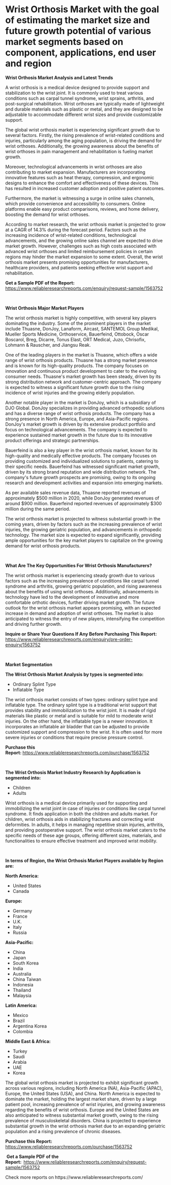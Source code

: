<p><h1>Wrist Orthosis Market with the goal of estimating the market size and future growth potential of various market segments based on component, applications, end user and region</h1></p><p><strong>Wrist Orthosis Market Analysis and Latest Trends</strong></p>
<p><p>A wrist orthosis is a medical device designed to provide support and stabilization to the wrist joint. It is commonly used to treat various conditions such as carpal tunnel syndrome, wrist sprains, arthritis, and post-surgical rehabilitation. Wrist orthoses are typically made of lightweight and durable materials such as plastic or metal, and they are designed to be adjustable to accommodate different wrist sizes and provide customizable support.</p><p>The global wrist orthosis market is experiencing significant growth due to several factors. Firstly, the rising prevalence of wrist-related conditions and injuries, particularly among the aging population, is driving the demand for wrist orthoses. Additionally, the growing awareness about the benefits of wrist orthoses in pain management and rehabilitation is fueling market growth.</p><p>Moreover, technological advancements in wrist orthoses are also contributing to market expansion. Manufacturers are incorporating innovative features such as heat therapy, compression, and ergonomic designs to enhance the comfort and effectiveness of these devices. This has resulted in increased customer adoption and positive patient outcomes.</p><p>Furthermore, the market is witnessing a surge in online sales channels, which provide convenience and accessibility to consumers. Online platforms enable easy product comparisons, reviews, and home delivery, boosting the demand for wrist orthoses.</p><p>According to market research, the wrist orthosis market is projected to grow at a CAGR of 14.3% during the forecast period. Factors such as the increasing incidence of wrist-related conditions, technological advancements, and the growing online sales channel are expected to drive market growth. However, challenges such as high costs associated with advanced wrist orthoses and limited reimbursement policies in certain regions may hinder the market expansion to some extent. Overall, the wrist orthosis market presents promising opportunities for manufacturers, healthcare providers, and patients seeking effective wrist support and rehabilitation.</p></p>
<p><strong>Get a Sample PDF of the Report:&nbsp;</strong> <a href="https://www.reliableresearchreports.com/enquiry/request-sample/1563752">https://www.reliableresearchreports.com/enquiry/request-sample/1563752</a></p>
<p>&nbsp;</p>
<p><strong>Wrist Orthosis Major Market Players</strong></p>
<p><p>The wrist orthosis market is highly competitive, with several key players dominating the industry. Some of the prominent players in the market include Thuasne, DonJoy, Lanaform, Aircast, SANTEMOL Group Medikal, Mueller Sports Medicine, Orthoservice, Bauerfeind, Ottobock, Oscar Boscarol, Breg, Dicarre, Tonus Elast, ORT Medical, Juzo, Chrisofix, Lohmann & Rauscher, and Jiangsu Reak.</p><p>One of the leading players in the market is Thuasne, which offers a wide range of wrist orthosis products. Thuasne has a strong market presence and is known for its high-quality products. The company focuses on innovation and continuous product development to cater to the evolving consumer needs. Thuasne's market growth has been steady, driven by its strong distribution network and customer-centric approach. The company is expected to witness a significant future growth due to the rising incidence of wrist injuries and the growing elderly population.</p><p>Another notable player in the market is DonJoy, which is a subsidiary of DJO Global. DonJoy specializes in providing advanced orthopedic solutions and has a diverse range of wrist orthosis products. The company has a strong presence in North America, Europe, and Asia-Pacific regions. DonJoy's market growth is driven by its extensive product portfolio and focus on technological advancements. The company is expected to experience sustained market growth in the future due to its innovative product offerings and strategic partnerships.</p><p>Bauerfeind is also a key player in the wrist orthosis market, known for its high-quality and medically effective products. The company focuses on providing customized and individualized solutions to patients, catering to their specific needs. Bauerfeind has witnessed significant market growth, driven by its strong brand reputation and wide distribution network. The company's future growth prospects are promising, owing to its ongoing research and development activities and expansion into emerging markets.</p><p>As per available sales revenue data, Thuasne reported revenues of approximately $500 million in 2020, while DonJoy generated revenues of around $900 million. Bauerfeind reported revenues of approximately $300 million during the same period.</p><p>The wrist orthosis market is projected to witness substantial growth in the coming years, driven by factors such as the increasing prevalence of wrist injuries, the growing geriatric population, and advancements in orthopedic technology. The market size is expected to expand significantly, providing ample opportunities for the key market players to capitalize on the growing demand for wrist orthosis products.</p></p>
<p>&nbsp;</p>
<p><strong>What Are The Key Opportunities For Wrist Orthosis Manufacturers?</strong></p>
<p><p>The wrist orthosis market is experiencing steady growth due to various factors such as the increasing prevalence of conditions like carpal tunnel syndrome and arthritis, growing geriatric population, and rising awareness about the benefits of using wrist orthoses. Additionally, advancements in technology have led to the development of innovative and more comfortable orthotic devices, further driving market growth. The future outlook for the wrist orthosis market appears promising, with an expected increase in demand and adoption of wrist orthoses. The market is also anticipated to witness the entry of new players, intensifying the competition and driving further growth.</p></p>
<p><strong>Inquire or Share Your Questions If Any Before Purchasing This Report:</strong> <a href="https://www.reliableresearchreports.com/enquiry/pre-order-enquiry/1563752">https://www.reliableresearchreports.com/enquiry/pre-order-enquiry/1563752</a></p>
<p>&nbsp;</p>
<p><strong>Market Segmentation</strong></p>
<p><strong>The Wrist Orthosis Market Analysis by types is segmented into:</strong></p>
<p><ul><li>Ordinary Splint Type</li><li>Inflatable Type</li></ul></p>
<p><p>The wrist orthosis market consists of two types: ordinary splint type and inflatable type. The ordinary splint type is a traditional wrist support that provides stability and immobilization to the wrist joint. It is made of rigid materials like plastic or metal and is suitable for mild to moderate wrist injuries. On the other hand, the inflatable type is a newer innovation. It incorporates an inflatable air bladder that can be adjusted to provide customized support and compression to the wrist. It is often used for more severe injuries or conditions that require precise pressure control.</p></p>
<p><strong>Purchase this Report:&nbsp;</strong><a href="https://www.reliableresearchreports.com/purchase/1563752">https://www.reliableresearchreports.com/purchase/1563752</a></p>
<p>&nbsp;</p>
<p><strong>The Wrist Orthosis Market Industry Research by Application is segmented into:</strong></p>
<p><ul><li>Children</li><li>Adults</li></ul></p>
<p><p>Wrist orthosis is a medical device primarily used for supporting and immobilizing the wrist joint in case of injuries or conditions like carpal tunnel syndrome. It finds application in both the children and adults market. For children, wrist orthosis aids in stabilizing fractures and correcting wrist deformities. In adults, it helps in managing repetitive strain injuries, arthritis, and providing postoperative support. The wrist orthosis market caters to the specific needs of these age groups, offering different sizes, materials, and functionalities to ensure effective treatment and improved wrist mobility.</p></p>
<p>&nbsp;</p>
<p><strong>In terms of Region, the Wrist Orthosis Market Players available by Region are:</strong></p>
<p>
    <p> <strong> North America: </strong>
        <ul>
            <li>United States</li>
            <li>Canada</li>
        </ul>
        </p> 
    <p> <strong> Europe: </strong>
        <ul>
            <li>Germany</li>
            <li>France</li>
            <li>U.K.</li>
            <li>Italy</li>
            <li>Russia</li>
        </ul>
        </p> 
    <p> <strong> Asia-Pacific: </strong>
        <ul>
            <li>China</li>
            <li>Japan</li>
            <li>South Korea</li>
            <li>India</li>
            <li>Australia</li>
            <li>China Taiwan</li>
            <li>Indonesia</li>
            <li>Thailand</li>
            <li>Malaysia</li>
        </ul>
        </p> 
    <p> <strong> Latin America: </strong>
        <ul>
            <li>Mexico</li>
            <li>Brazil</li>
            <li>Argentina Korea</li>
            <li>Colombia</li>
        </ul>
        </p> 
    <p> <strong> Middle East & Africa: </strong>
        <ul>
            <li>Turkey</li>
            <li>Saudi</li>
            <li>Arabia</li>
            <li>UAE</li>
            <li>Korea</li>
        </ul>
    </p>
    </p>
<p><p>The global wrist orthosis market is projected to exhibit significant growth across various regions, including North America (NA), Asia-Pacific (APAC), Europe, the United States (USA), and China. North America is expected to dominate the market, holding the largest market share, driven by a large patient pool, increasing prevalence of wrist injuries, and growing awareness regarding the benefits of wrist orthosis. Europe and the United States are also anticipated to witness substantial market growth, owing to the rising prevalence of musculoskeletal disorders. China is projected to experience substantial growth in the wrist orthosis market due to an expanding geriatric population and a rising prevalence of chronic diseases.</p></p>
<p><strong>Purchase this Report: </strong><a href="https://www.reliableresearchreports.com/purchase/1563752">https://www.reliableresearchreports.com/purchase/1563752</a></p>
<p>&nbsp;<strong>Get a Sample PDF of the Report:&nbsp;&nbsp;</strong><a href="https://www.reliableresearchreports.com/enquiry/request-sample/1563752">https://www.reliableresearchreports.com/enquiry/request-sample/1563752</a></p>
<p><strong></strong></p>
<p>Check more reports on https://www.reliableresearchreports.com/</p>